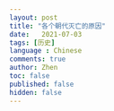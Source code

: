 ```yaml
---
layout: post
title: "各个朝代灭亡的原因"
date:   2021-07-03
tags: [历史]
language : Chinese
comments: true
author: Zhen
toc: false
published: false
hidden: false
---
```



<!--stackedit_data:
eyJoaXN0b3J5IjpbMTcxMDgyNjcwM119
-->